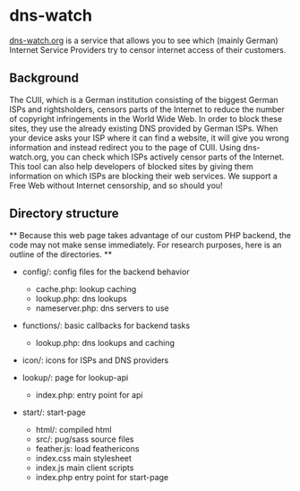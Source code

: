 # dns-watch
[dns-watch.org](https://www.dns-watch.org) is a service that allows you to see which (mainly German) Internet Service Providers try to censor internet access of their customers.


## Background
The CUII, which is a German institution consisting of the biggest German ISPs and rightsholders, censors parts of the Internet to reduce the number of copyright infringements in the World Wide Web. In order to block these sites, they use the already existing DNS provided by German ISPs. When your device asks your ISP where it can find a website, it will give you wrong information and instead redirect you to the page of CUII.
Using dns-watch.org, you can check which ISPs actively censor parts of the Internet. This tool can also help developers of blocked sites by giving them information on which ISPs are blocking their web services.
We support a Free Web without Internet censorship, and so should you!


## Directory structure
** Because this web page takes advantage of our custom PHP backend, the code may not make sense immediately. For research purposes, here is an outline of the directories. **

- config/: config files for the backend behavior
  - cache.php: lookup caching
  - lookup.php: dns lookups
  - nameserver.php: dns servers to use

- functions/: basic callbacks for backend tasks
  - lookup.php: dns lookups and caching

- icon/: icons for ISPs and DNS providers

- lookup/: page for lookup-api
  - index.php: entry point for api

- start/: start-page
  - html/: compiled html
  - src/: pug/sass source files
  - feather.js: load feathericons
  - index.css main stylesheet
  - index.js main client scripts
  - index.php entry point for start-page
